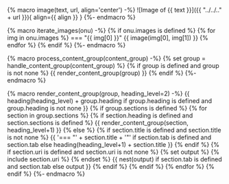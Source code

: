 {% macro image(text, url, align='center') -%}
![Image of {{ text }}]({{ "../../.." + url }}){ align={{ align }} }
{%- endmacro %}

{% macro iterate_images(onu) -%}
{% if onu.images is defined %}
{% for img in onu.images %}
=== "{{ img[0] }}"
    {{ image(img[0], img[1]) }}
{% endfor %}
{% endif %}
{%- endmacro %}

{% macro process_content_group(content_group) -%}
{% set group = handle_content_group(content_group) %}
{% if group is defined and group is not none %}
{{ render_content_group(group) }}
{% endif %}
{%- endmacro %}

{% macro render_content_group(group, heading_level=2) -%}
{{ heading(heading_level) + group.heading if group.heading is defined and group.heading is not none }}
{% if group.sections is defined %}
{% for section in group.sections %}
{% if section.heading is defined and section.sections is defined %}
{{ render_content_group(section, heading_level+1) }}
{% else %}
{% if section.title is defined and section.title is not none %}
{{ '=== "' + section.title + '"' if section.tab is defined and section.tab else heading(heading_level+1) + section.title }}
{% endif %}
{% if section.uri is defined and section.uri is not none %}
{% set output %}
{% include section.uri %}
{% endset %}
{{ nest(output) if section.tab is defined and section.tab else output }}
{% endif %}
{% endif %}
{% endfor %}
{% endif %}
{%- endmacro %}
